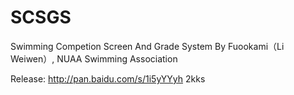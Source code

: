 # SCSGS
Swimming Competion Screen And Grade System
By Fuookami（Li Weiwen）, NUAA Swimming Association

Release: http://pan.baidu.com/s/1i5yYYyh 2kks
